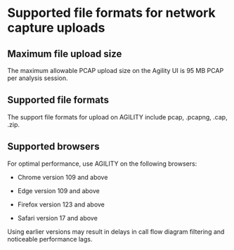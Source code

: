 # Supported file formats for network capture uploads

## Maximum file upload size

The maximum allowable PCAP upload size on the Agility UI is 95 MB PCAP
per analysis session.

## Supported file formats

The support file formats for upload on AGILITY include pcap, .pcapng,
.cap, .zip.

## Supported browsers

For optimal performance, use AGILITY on the following browsers:

-   Chrome version 109 and above

-   Edge version 109 and above

-   Firefox version 123 and above

-   Safari version 17 and above

Using earlier versions may result in delays in call flow diagram
filtering and noticeable performance lags.